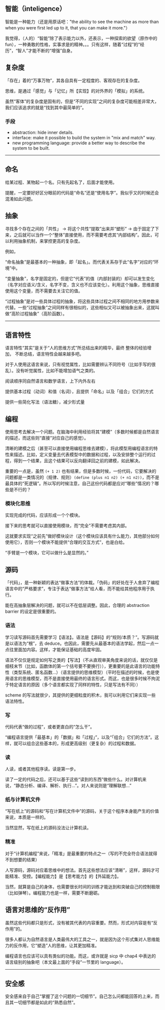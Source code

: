 ## 智能（inteligence）

智能是一种能力（还是用原话吧："the ability to see the machine as more than when you were first led up to it, that you can make it more."）

我觉得，（人的）“智能”除了表示能力以外，还表示，一种探索的欲望（原作中的 fun），一种勇敢的性格，实事求是的精神。。。只有这样，随着“过程”的“经历”，“智人”才能不断的“增强”自身。

## 复杂度

「存在」着的“万事万物”，其各自具有一定程度的、客观存在的复杂度。

思维，是通过「感觉」与「记忆」所【实现】的对外界的「模拟」的系统。

虽然“客体”的复杂度是固有的，但是“不同的实现”之间的复杂度可能相差非常大，我们应该追求的就是“找到其中最简单的”。

### 手段

- abstraction: hide inner details.
- interface: make it possible to build the system in "mix and match" way.
- new programming language: provide a better way to describe the system to be built.

---

## 命名

给某过程、某物起一个名。只有先起名了，后面才能使用。

提醒，一定要好好区分眼前的代码是“命名”还是“使用名字”。我似乎又的时候还会混淆如此问题。

## 抽象

寻找多个存在之间的「共性」 -> 将这个共性“提取”出来并“塑形” -> 由于固定了下来，之后就可以当作一个“整体”直接使用，而不需要考虑其“内部结构”。因此，可以利用抽象机制，来掌控更高的复杂度。

例如，

“命名抽象”是最基本的一种抽象，即「起名」。而代表关系存于此“名字”对应的“环境”中。

“变量抽象”，名字是固定的，但是它“代表”的值（内部封装的）却可以发生变化（名字对应语义/含义，名字不变，含义也不应该变化）。利用这个抽象，思维直接使用这个变量，而不需要去关注它的值。

“过程抽象”是对一些具体过程的抽象，将这些具体过程之间不相同的地方用参数来代替。一些“过程抽象”之间同样有很相似的，这些相似又可以被抽象出来，这就叫做“高阶过程抽象”（高阶函数）。

---

## 语言特性

语言特性“其实”是关于“人的思维方式”所总结出来的精华，最终 整体的经验增加， 不断总结，语言特性会越来越多吧。

对于人使用这语言来说，只有视觉属性，比如需要辨认不同符号（比如手写的很乱）。没有听觉属性，比如不能增加语气之类的。

阅读顺序同自然语言和数学语言，上下内外左右

提供基本过程（动词）和值（名词），且提供「命名」以及「组合」它们的方式

提供一些简化写法（语法糖），减少形式量

## 编程

使用思考去解决一个问题。在脑海中利用经验将其“建模”（多数时候都是自然语言的描述，而这些则“直接”对应自己的感觉）。

清晰的建模之后（甚至可以直接使用编程思维去建模），将此模型用编程语言的特性来描述。比如，定义变量去代表模型中的数据和过程，以及安排整个运行的过程，得到一个结果，且这个结果可以反向翻译回之前的建模，如此解决。

重要的一点是，虽然 `(+ 1 2)` 也有结果，但是多数时候，一份代码，它要解决的问题都是一类情况的（规律、规则）`(define (plus n1 n2) (+ n1 n2))`，而不是最具体的“死逻辑”。所以写的时候注意，自己这份代码都是应对“哪些”情况的？哪些是不行的？

### 模块化思维

实现完成的代码，应该形成一个个模块。

接下来的思考就可以直接使用模块，而“完全”不需要考虑其内部。

这就要求实现“之前先”做好模块设计（这个模块应该具有什么能力，其他部分如何使用它），否则一个模块不能提供“合理的交互方式”，也是白给。

“手臂是一个模块，它可以做什么是显然的。”

## 源码

「代码」，是一种新颖的表达“做事方法”的体裁。「伪码」的好处在于人舍弃了编程语言中的“严格要求”，专注于表达“做事方法”给人看，而不能给其他程序用于执行。

能在高抽象层解决的问题，就可以不在低层调整。因此，合理的 abstraction barrier 的设定是很重要的。

### 语法

学习读写源码首先需要学习【语法】。语法是【源码】的“规则/本质？”。写源码就是以语法为“根”，去 deduce。也因此，需要先从最基本的语法学起，然后一点一点往里面加内容。这样，才能保证基础的高度牢固。

语法不仅仅是规定如何写之类的【写法】（不从直观审美角度来说的话，就仅仅是细枝末节（比如，函数体的第一个括号要不要换行）），更重要的是此语言的功能特性（类型系统、匿名函数...）（语言提供的思维模型）（平时在描述的时候，也是使用语言的思维模型，而不是直接使用最终的语言形式。而这，也是很多时候不拘泥于特定语言的原因（多个语言都实现了同样的特性，只是写法有不同））

scheme 的写法就很少，其提供的更细粒度的积木，我可以利用它们来实现一些语法特性。

### 写

代码代表“做的过程”，或者更直白的“怎么干”。

“编程语言提供「最基本」的「数据」和「过程」”，以及“「组合」它们的方法”。这样，就可以组合这些基本的，形成更高级别（更复杂）的过程和数据。

### 读

人读，或者其他程序读。读是第一步。

读了一定的代码之后，还可以基于这些“读到的东西”做些什么。对计算机来说，“静态分析、编译、解析、执行...”。对人来说则是“理解联想...”

### 纸与计算机文件

“写在纸上”的源码和“写在计算机文件中”的源码，关于这个程序本身能产生的价值来说，本质是一样的。

当然显然，写在纸上的源码没法让计算机读。

### 精准

对于“计算机编程”来说，「精准」是最重要的特点之一（写的不完全符合语法就得不到想要的结果）

人写源码，源码对应着思维中的想法。首先这些想法应该“清晰”，这样，源码才可能精准、受控。【编程能力】是【思考能力】的【外延能力】。

当然，就算是自己的身体，也需要很长时间的训练才能达到和突破自己的控制极限（比如弹琴）。编程能力也是一样，需要不断磨砺。

## 语言对思维的“反作用”

虽然这些代码都只是形式，没有被其代表的内容重要。然而，形式对内容是有“反作用”的。

很多人都认为自然语言是人类最伟大的工具之一，就是因为这个形式集对人思维能力的反作用，它“塑造”人的思维，让其更加精准。

编程语言也应该可以具有类似的功能。而这，或许就是 sicp 中 chap4 中表达的语言级别的抽象吧（本文最上面的“手段”一节里的 language）。

---

## 安全感

安全感来自于自己“掌握了这个问题的一切细节”。自己怎么问都能回答的上来，而且其一切细节都是如此的“熟悉自然”。
